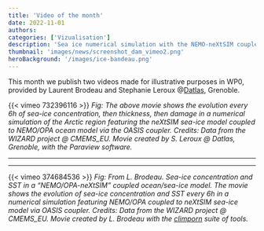 ```yaml
---
title: 'Video of the month'
date: 2022-11-01
authors:
categories: ['Vizualisation']
description: 'Sea ice numerical simulation with the NEMO-neXtSIM coupled ocean/sea-ice model by L Brodeau and S Leroux @Datlas, Grenoble.'
thumbnail: 'images/news/screenshot_dam_vimeo2.png'
heroBackground: '/images/ice-bandeau.png'
---
```


This month we publish two videos  made for illustrative purposes in  WP0, provided by Laurent Brodeau and Stephanie Leroux @[Datlas](www.datlas.fr), Grenoble.



{{< vimeo 732396116 >}}
_Fig: The above movie shows the evolution every 6h of sea-ice concentration, then thickness, then damage in a numerical simulation of the Arctic region featuring the neXtSIM sea-ice model coupled to NEMO/OPA ocean model via the OASIS coupler. Credits: Data from the WIZARD project @ CMEMS_EU. Movie created by S. Leroux @ Datlas, Grenoble, with the Paraview software._

---
---

{{< vimeo 374684536 >}}
_Fig: From L. Brodeau. Sea-ice concentration and SST in a “NEMO/OPA-neXtSIM” coupled ocean/sea-ice model. The movie shows the evolution of sea-ice concentration and SST every 6h in a numerical simulation featuring NEMO/OPA coupled to neXtSIM sea-ice model via OASIS coupler. Credits: Data from the WIZARD project @ CMEMS_EU. Movie created by L. Brodeau with the [climporn](github.com/brodeau/climporn) suite of tools._

